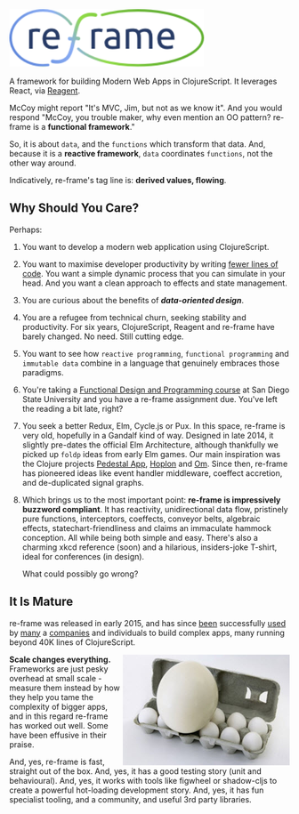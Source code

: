 
<img width="350" src="../images/logo/re-frame_256w.png?raw=true">

A framework for building Modern Web Apps in ClojureScript. It leverages React, via [Reagent].

McCoy might report "It's MVC, Jim, but not as we know it".  And you would respond 
"McCoy, you trouble maker, why even mention an OO pattern? 
re-frame is a **functional framework**."

So, it is about `data`, and the `functions` 
which transform that data.  And, because it is a **reactive framework**, `data` coordinates 
`functions`, not the other way around.

Indicatively, re-frame's tag line is: **derived values, flowing**. 



[Reagent]:http://reagent-project.github.io/

## Why Should You Care?

Perhaps:

1.  You want to develop a modern web application using ClojureScript.
2.  You want to maximise developer productivity by writing [fewer lines of code](https://medium.com/dailyjs/a-realworld-comparison-of-front-end-frameworks-2020-4e50655fe4c1). You want a simple dynamic process that you can simulate in your head. And you want a clean approach to effects and state management.
2.  You are curious about the benefits of **_data-oriented design_**.
2.  You are a refugee from technical churn, seeking stability and productivity.
    For six years, ClojureScript, Reagent and re-frame have barely changed. No need. Still cutting edge.
2.  You want to see how `reactive programming`, `functional programming` and `immutable data`
    combine in a language that genuinely embraces those paradigms.
3.  You're taking a [Functional Design and Programming course](http://www.eli.sdsu.edu/courses/fall15/cs696/index.html) at San Diego State University
    and you have a re-frame assignment due.  You've left the reading a bit late, right?
4.  You seek a better Redux, Elm, Cycle.js or Pux. In this space, re-frame is very old, 
    hopefully in a Gandalf kind of way.
    Designed in late 2014, it slightly pre-dates the official Elm Architecture,
    although thankfully we picked up `foldp` ideas from early Elm games. 
    Our main inspiration was the
    Clojure projects [Pedestal App], [Hoplon] and [Om]. Since then,
    re-frame has pioneered ideas like event handler middleware,
    coeffect accretion, and de-duplicated signal graphs.
5.  Which brings us to the most important point: **re-frame is impressively buzzword compliant**. It has reactivity,
    unidirectional data flow, pristinely pure functions,
    interceptors, coeffects, conveyor belts, algebraic effects, statechart-friendliness 
    and claims an immaculate hammock conception. All while being both simple and easy. There's also a charming
    xkcd reference (soon) and a hilarious, insiders-joke T-shirt,
    ideal for conferences (in design).  
    
    What could possibly go wrong?

[Pedestal App]:https://github.com/pedestal/pedestal-app
[SPA]:http://en.wikipedia.org/wiki/Single-page_application
[OM]:https://github.com/swannodette/om
[Hoplon]:http://hoplon.io/



## It Is Mature

re-frame was released in early 2015, and has since 
[been](https://www.fullcontact.com) successfully
[used](https://www.nubank.com.br) by
[many](http://open.mediaexpress.reuters.com/) a 
[companies](https://rokt.com/) and
individuals to build complex apps, many running beyond 40K lines of
ClojureScript.

<img align="right" src="../images/scale-changes-everything.jpg">

**Scale changes everything.** Frameworks
are just pesky overhead at small scale - measure them instead by how they help
you tame the complexity of bigger apps, and in this regard re-frame has
worked out well. Some have been effusive in their praise.

And, yes, re-frame is fast, straight out of the box. And, yes, it has 
a good testing story (unit and behavioural). And, yes, it works with 
tools like figwheel or shadow-cljs to create
a powerful hot-loading development story. And, yes, it has 
fun specialist tooling, and a community,
and useful 3rd party libraries.



<!-- 
Don't delete the following blank H1, even though it looks useless and a mistake.
It is a trick to stop mkdocs adding a title for this page. 
We want the logo to be the title. 

Apparently, with mkdocs, if a page has any H1 element in it, 
even at the end, like this useless one, a title won't be automatically put at the top. 
 -->
# 
